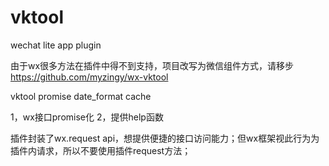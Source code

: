 # vktool
wechat lite app plugin

由于wx很多方法在插件中得不到支持，项目改写为微信组件方式，请移步
https://github.com/myzingy/wx-vktool

	
vktool promise date_format cache
	
1，wx接口promise化 2，提供help函数

插件封装了wx.request api，想提供便捷的接口访问能力；但wx框架视此行为为插件内请求，所以不要使用插件request方法；
